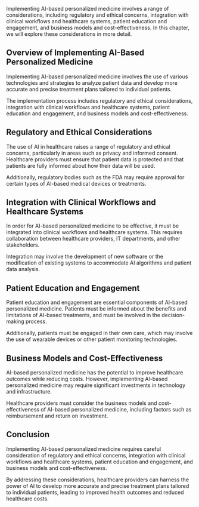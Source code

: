
Implementing AI-based personalized medicine involves a range of considerations, including regulatory and ethical concerns, integration with clinical workflows and healthcare systems, patient education and engagement, and business models and cost-effectiveness. In this chapter, we will explore these considerations in more detail.

Overview of Implementing AI-Based Personalized Medicine
-------------------------------------------------------

Implementing AI-based personalized medicine involves the use of various technologies and strategies to analyze patient data and develop more accurate and precise treatment plans tailored to individual patients.

The implementation process includes regulatory and ethical considerations, integration with clinical workflows and healthcare systems, patient education and engagement, and business models and cost-effectiveness.

Regulatory and Ethical Considerations
-------------------------------------

The use of AI in healthcare raises a range of regulatory and ethical concerns, particularly in areas such as privacy and informed consent. Healthcare providers must ensure that patient data is protected and that patients are fully informed about how their data will be used.

Additionally, regulatory bodies such as the FDA may require approval for certain types of AI-based medical devices or treatments.

Integration with Clinical Workflows and Healthcare Systems
----------------------------------------------------------

In order for AI-based personalized medicine to be effective, it must be integrated into clinical workflows and healthcare systems. This requires collaboration between healthcare providers, IT departments, and other stakeholders.

Integration may involve the development of new software or the modification of existing systems to accommodate AI algorithms and patient data analysis.

Patient Education and Engagement
--------------------------------

Patient education and engagement are essential components of AI-based personalized medicine. Patients must be informed about the benefits and limitations of AI-based treatments, and must be involved in the decision-making process.

Additionally, patients must be engaged in their own care, which may involve the use of wearable devices or other patient monitoring technologies.

Business Models and Cost-Effectiveness
--------------------------------------

AI-based personalized medicine has the potential to improve healthcare outcomes while reducing costs. However, implementing AI-based personalized medicine may require significant investments in technology and infrastructure.

Healthcare providers must consider the business models and cost-effectiveness of AI-based personalized medicine, including factors such as reimbursement and return on investment.

Conclusion
----------

Implementing AI-based personalized medicine requires careful consideration of regulatory and ethical concerns, integration with clinical workflows and healthcare systems, patient education and engagement, and business models and cost-effectiveness.

By addressing these considerations, healthcare providers can harness the power of AI to develop more accurate and precise treatment plans tailored to individual patients, leading to improved health outcomes and reduced healthcare costs.
